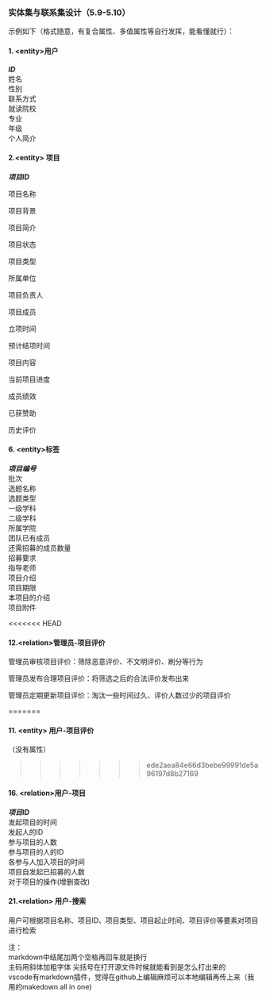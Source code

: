 ### 实体集与联系集设计（5.9-5.10）
示例如下（格式随意，有复合属性、多值属性等自行发挥，能看懂就行）：
#### 1. &lt;entity&gt;用户
_**ID**_  
姓名  
性别  
联系方式  
就读院校  
专业  
年级  
个人简介



#### 2.&lt;entity> 项目

_**项目ID**_

项目名称

项目背景

项目简介

项目状态

项目类型

所属单位

项目负责人

项目成员

立项时间

预计结项时间

项目内容

当前项目进度

成员绩效

已获赞助

历史评价



#### 6. &lt;entity&gt;标签  
_**项目编号**_  
批次       
选题名称    
选题类型    
一级学科  
二级学科  
所属学院  
团队已有成员  
还需招募的成员数量  
招募要求  
指导老师  
项目介绍  
项目期限  
本项目的介绍  
项目附件  

<<<<<<< HEAD


#### 12.&lt;relation>管理员-项目评价

管理员审核项目评价：筛除恶意评价、不文明评价、刷分等行为

管理员发布合理项目评价：将筛选之后的合法评价发布出来

管理员定期更新项目评价：淘汰一些时间过久、评价人数过少的项目评价


=======
#### 11. &lt;entity&gt; 用户-项目评价
（没有属性）  
>>>>>>> ede2aea84e66d3bebe99991de5a96197d8b27169

#### 16. &lt;relation&gt;用户-项目  
_**项目ID**_   
发起项目的时间  
发起人的ID  
参与项目的人数  
参与项目的人的ID  
各参与人加入项目的时间  
项目自发起已招募的人数  
对于项目的操作(增删查改)



#### 21.<&it;relation> 用户-搜索

用户可根据项目名称、项目ID、项目类型、项目起止时间、项目评价等要素对项目进行检索



注：  
markdown中结尾加两个空格再回车就是换行  
主码用斜体加粗字体
尖括号在打开源文件时候就能看到是怎么打出来的  
vscode有markdown插件，觉得在github上编辑麻烦可以本地编辑再传上来（我用的makedown all in one)
